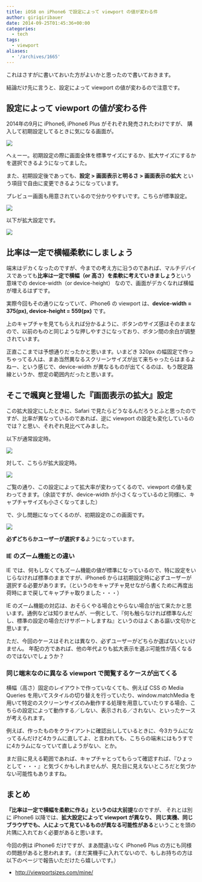 ```yaml
---
title: iOS8 on iPhone6 で設定によって viewport の値が変わる件
author: girigiribauer
date: 2014-09-25T01:45:36+00:00
categories:
  - tech
tags:
  - viewport
aliases:
  - '/archives/1665'
---
```

これはさすがに書いておいた方がよいかと思ったので書いておきます。

結論だけ先に言うと、設定によって viewport の値が変わるので注意です。



## 設定によって viewport の値が変わる件

2014年の9月に iPhone6, iPhone6 Plus がそれぞれ発売されたわけですが、 購入して初期設定してるときに気になる画面が。

![](resource01.jpg)

へぇーー。初期設定の際に画面全体を標準サイズにするか、拡大サイズにするかを選択できるようになってました。

また、初期設定後であっても、**設定 > 画面表示と明るさ > 画面表示の拡大** という項目で自由に変更できるようになっています。

プレビュー画面も用意されているので分かりやすいです。こちらが標準設定。

![](resource02.jpg)

以下が拡大設定です。

![](resource03.jpg)



## 比率は一定で横幅柔軟にしましょう

端末はデカくなったのですが、今までの考え方に沿うのであれば、マルチデバイスであっても**比率は一定で横幅（or 高さ）を柔軟に考えていきましょう**という意味での device-width（or device-height） なので、画面がデカくなれば横幅が増えるはずです。

実際今回もその通りになっていて、iPhone6 の viewport は、**device-width = 375(px), device-height = 559(px)** です。

上のキャプチャを見てもらえれば分かるように、ボタンのサイズ感はそのままなので、以前のものと同じような押しやすさになっており、ボタン間の余白が調整されています。

正直ここまでは予想通りだったかと思います。いまどき 320px の幅固定で作っちゃってる人は、まあ当然異なるスクリーンサイズが出て来ちゃったらはまるよねー、という感じで、device-width が異なるものが出てくるのは、もう既定路線というか、想定の範囲内だったと思います。

## そこで颯爽と登場した『画面表示の拡大』設定

この拡大設定にしたときに、Safari で見たらどうなるんだろうとふと思ったのですが、比率が異なっているのであれば、逆に viewport の設定も変化しているのでは？と思い、それぞれ見比べてみました。

以下が通常設定時。

![](resource04.jpg)

対して、こちらが拡大設定時。

![](resource05.jpg)

ご覧の通り、この設定によって拡大率が変わってくるので、viewport の値も変わってきます。（余談ですが、device-width が小さくなっているのと同様に、キャプチャサイズも小さくなってました）

で、少し問題になってくるのが、初期設定のこの画面です。

![](resource01.jpg)

**必ずどちらかユーザーが選択する**ようになっています。

### IE のズーム機能との違い

IE では、何もしなくてもズーム機能の値が標準になっているので、特に設定をいじらなければ標準のままですが、iPhone6 からは初期設定時に必ずユーザーが選択する必要があります。（というのをキャプチャ見せながら書くために再度出荷時にまで戻してキャプチャ取りました・・・）

IE のズーム機能の対応は、おそらくやる場合とやらない場合が出て来たかと思います。通例などは知りませんが、一例として、『何も触らなければ標準なんだし、標準の設定の場合だけサポートしますね』というのはよくある謳い文句かと思います。

ただ、今回のケースはそれとは異なり、必ずユーザーがどちらか選ばないといけません。 年配の方であれば、他の年代よりも拡大表示を選ぶ可能性が高くなるのではないでしょうか？

### 同じ端末なのに異なる viewport で閲覧するケースが出てくる

横幅（高さ）固定のレイアウトで作っていなくても、例えば CSS の Media Queries を用いてスタイルの切り替えを行っていたり、window.matchMedia を用いて特定のスクリーンサイズのみ動作する処理を用意していたりする場合、こちらの設定によって動作する／しない、表示される／されない、といったケースが考えられます。

例えば、作ったものをクライアントに確認出ししているときに、今3カラムになってるんだけど4カラムに直してよ、と言われても、こちらの端末にはもうすでに4カラムになっていて直しようがない、とか。

まだ目に見える範囲であれば、キャプチャとってもらって確認すれば、『ひょっとして・・・』と気づくかもしれませんが、見た目に見えないところだと気づかない可能性もありますね。



## まとめ

**『比率は一定で横幅を柔軟に作る』というのは大前提**なのですが、 それとは別に iPhone6 以降では、**拡大設定によって viewport が異なり、 同じ実機、同じブラウザでも、人によって見ているものが異なる可能性がある**ということを頭の片隅に入れておく必要があると思います。

今回の例は iPhone6 だけですが、まあ間違いなく iPhone6 Plus の方にも同様の問題があると思われます。（まだ実機手に入れてないので、もしお持ちの方は以下のページで報告いただけたら嬉しいです。）

- http://viewportsizes.com/mine/
